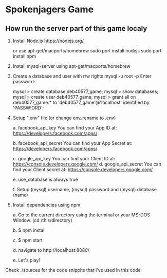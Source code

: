 # Spokenjagers Game

## How run the server part of this game localy

1.	Install Node.js
	https://nodejs.org/

	or use apt-get/macports/homebrew
	sudo port install nodejs
	sudo port install npm

2.	Install mysql-server
	using apt-get/macports/homebrew

3.	Create a database and user with r/w rights
	mysql -u root -p
	Enter password:

	mysql > create database deb40577_game;
	mysql > show databases;
	mysql > create user deb40577_game;
	mysql > grant all on deb40577_game.* to 'deb40577_game'@'localhost' identified by 'PASSW!ORD';

4.	Setup ".env" file (or change env_rename to .env)

	a.	facebook_api_key
			You can find your App ID at:
			https://developers.facebook.com/apps/

	b.	facebook_api_secret
			You can find your App Secret at:
			https://developers.facebook.com/apps/

	c.	google_api_key
			You can find your Client ID at:
			https://console.developers.google.com/
	d.	google_api_secret
			You can find your Client secret at:
			https://console.developers.google.com/

	e. 	use_database is always true

	f.	Setup (mysql) username, (mysql) password and (mysql) database (name)


5.	Install dependencies using npm

	a.	Go to the current directory using the terminal or your MS-DOS Window.
		(cd /this/directory)

	b.	$	npm install

	c.	$	npm start

	d.	navigate to http://localhost:8080/

	e.	Let's play!




Check ./sources for the code snippits that i've used in this code
